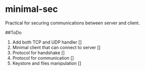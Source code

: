 minimal-sec
===========

Practical for securing communications between server and client.


##ToDo

1. Add both TCP and UDP handler []
2. Minimal client that can connect to server []
3. Protocol for handshake []
4. Protocol for communication []
5. Keystore and files manipulation []
